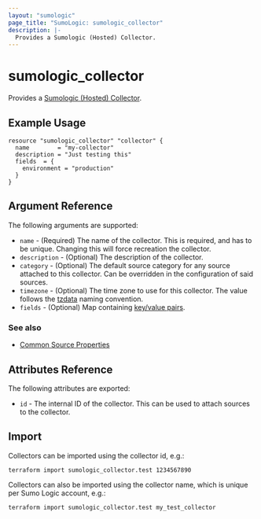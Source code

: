 ```yaml
---
layout: "sumologic"
page_title: "SumoLogic: sumologic_collector"
description: |-
  Provides a Sumologic (Hosted) Collector.
---
```


# sumologic_collector
Provides a [Sumologic (Hosted) Collector][1].

## Example Usage
```hcl
resource "sumologic_collector" "collector" {
  name        = "my-collector"
  description = "Just testing this"
  fields  = {
    environment = "production"
  }
}
```

## Argument Reference

The following arguments are supported:

  * `name` - (Required) The name of the collector. This is required, and has to be unique. Changing this will force recreation the collector.
  * `description` - (Optional) The description of the collector.
  * `category` - (Optional) The default source category for any source attached to this collector. Can be overridden in the configuration of said sources.
  * `timezone` - (Optional) The time zone to use for this collector. The value follows the [tzdata][2] naming convention.
  * `fields` - (Optional) Map containing [key/value pairs][3].

### See also
   * [Common Source Properties](https://registry.terraform.io/providers/SumoLogic/sumologic/latest/docs#common-source-properties)

## Attributes Reference
The following attributes are exported:

  * `id` - The internal ID of the collector. This can be used to attach sources to the collector.

## Import
Collectors can be imported using the collector id, e.g.:

```hcl
terraform import sumologic_collector.test 1234567890
```

Collectors can also be imported using the collector name, which is unique per Sumo Logic account, e.g.:

```hcl
terraform import sumologic_collector.test my_test_collector
```

[1]: https://help.sumologic.com/docs/send-data/hosted-collectors/
[2]: https://en.wikipedia.org/wiki/Tz_database
[3]: https://help.sumologic.com/Manage/Fields
[4]: https://www.terraform.io/docs/configuration/resources.html#prevent_destroy
